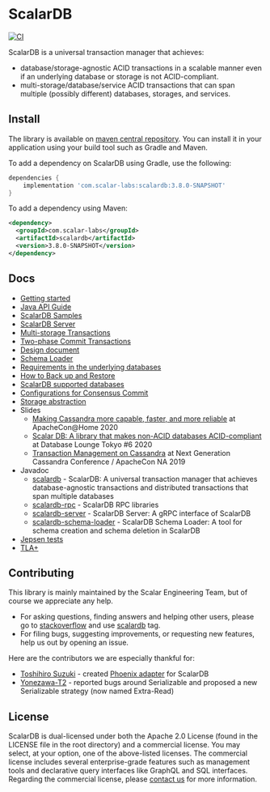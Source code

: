 # ScalarDB

[![CI](https://github.com/scalar-labs/scalardb/actions/workflows/ci.yaml/badge.svg?branch=master)](https://github.com/scalar-labs/scalardb/actions/workflows/ci.yaml)

ScalarDB is a universal transaction manager that achieves:
- database/storage-agnostic ACID transactions in a scalable manner even if an underlying database or storage is not ACID-compliant.
- multi-storage/database/service ACID transactions that can span multiple (possibly different) databases, storages, and services.

## Install
The library is available on [maven central repository](https://mvnrepository.com/artifact/com.scalar-labs/scalardb).
You can install it in your application using your build tool such as Gradle and Maven. 

To add a dependency on ScalarDB using Gradle, use the following:
```gradle
dependencies {
    implementation 'com.scalar-labs:scalardb:3.8.0-SNAPSHOT'
}
```

To add a dependency using Maven:
```xml
<dependency>
  <groupId>com.scalar-labs</groupId>
  <artifactId>scalardb</artifactId>
  <version>3.8.0-SNAPSHOT</version>
</dependency>
```

## Docs
* [Getting started](getting-started.md)
* [Java API Guide](api-guide.md)
* [ScalarDB Samples](https://github.com/scalar-labs/scalardb-samples)
* [ScalarDB Server](scalardb-server.md)
* [Multi-storage Transactions](multi-storage-transactions.md)
* [Two-phase Commit Transactions](two-phase-commit-transactions.md)
* [Design document](design.md)
* [Schema Loader](schema-loader.md)
* [Requirements in the underlying databases](requirements.md)
* [How to Back up and Restore](backup-restore.md)
* [ScalarDB supported databases](scalardb-supported-databases.md)
* [Configurations for Consensus Commit](configurations-for-consensus-commit.md)
* [Storage abstraction](storage-abstraction.md)
* Slides
    * [Making Cassandra more capable, faster, and more reliable](https://speakerdeck.com/scalar/making-cassandra-more-capable-faster-and-more-reliable-at-apachecon-at-home-2020) at ApacheCon@Home 2020
    * [Scalar DB: A library that makes non-ACID databases ACID-compliant](https://speakerdeck.com/scalar/scalar-db-a-library-that-makes-non-acid-databases-acid-compliant) at Database Lounge Tokyo #6 2020
    * [Transaction Management on Cassandra](https://speakerdeck.com/scalar/transaction-management-on-cassandra) at Next Generation Cassandra Conference / ApacheCon NA 2019
* Javadoc
    * [scalardb](https://javadoc.io/doc/com.scalar-labs/scalardb/latest/index.html) - ScalarDB: A universal transaction manager that achieves database-agnostic transactions and distributed transactions that span multiple databases
    * [scalardb-rpc](https://javadoc.io/doc/com.scalar-labs/scalardb-rpc/latest/index.html) - ScalarDB RPC libraries
    * [scalardb-server](https://javadoc.io/doc/com.scalar-labs/scalardb-server/latest/index.html) - ScalarDB Server: A gRPC interface of ScalarDB
    * [scalardb-schema-loader](https://javadoc.io/doc/com.scalar-labs/scalardb-schema-loader/latest/index.html) - ScalarDB Schema Loader: A tool for schema creation and schema deletion in ScalarDB
* [Jepsen tests](https://github.com/scalar-labs/scalar-jepsen)
* [TLA+](https://github.com/scalar-labs/scalardb/tree/master/tla+/consensus-commit)

## Contributing 
This library is mainly maintained by the Scalar Engineering Team, but of course we appreciate any help.

* For asking questions, finding answers and helping other users, please go to [stackoverflow](https://stackoverflow.com/) and use [scalardb](https://stackoverflow.com/questions/tagged/scalardb) tag.
* For filing bugs, suggesting improvements, or requesting new features, help us out by opening an issue.

Here are the contributors we are especially thankful for:
- [Toshihiro Suzuki](https://github.com/brfrn169) - created [Phoenix adapter](https://github.com/scalar-labs/scalardb-phoenix) for ScalarDB
- [Yonezawa-T2](https://github.com/Yonezawa-T2) - reported bugs around Serializable and proposed a new Serializable strategy (now named Extra-Read)

## License
ScalarDB is dual-licensed under both the Apache 2.0 License (found in the LICENSE file in the root directory) and a commercial license.
You may select, at your option, one of the above-listed licenses.
The commercial license includes several enterprise-grade features such as management tools and declarative query interfaces like GraphQL and SQL interfaces.
Regarding the commercial license, please [contact us](https://scalar-labs.com/contact_us/) for more information.

